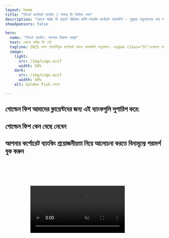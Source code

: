 ```yaml
---
layout: home
title: "ইউএই কর্পোরেট ব্যাংকিং | সাফল্য ফি ভিত্তিক সেবা"
description: "কোনো অগ্রিম ফি ছাড়াই প্রিমিয়াম মাল্টি-কারেন্সি কর্পোরেট অ্যাকাউন্ট - শুধুমাত্র অনুমোদনের পরে অর্থ প্রদান করুন। 98% সাফল্যের হার সহ সম্পূর্ণ আবেদন ব্যবস্থাপনা। গ্যারান্টিযুক্ত অ্যাকাউন্ট খোলা।"
showSponsors: false

hero:
  name: "ইউএই ব্যাংকিং: আপনার নিরাপদ আশ্রয়"
  text: কোনো অগ্রিম ফি নেই
  tagline: 2025 সালে গ্যারান্টিযুক্ত কর্পোরেট ব্যাংক অ্যাকাউন্ট অনুমোদন। <span class="hl">কোনো অগ্রিম ফি নেই</span> - শুধুমাত্র অনুমোদনের পরে অর্থ প্রদান করুন। 90% সাফল্যের হার।
  image:
    light:
      src: /img/Logo.avif
      width: 50%
    dark:
      src: /img/Logo.avif
      width: 50%
    alt: Golden Fish লোগো

---
```


<FeatureCards :features="[
  {
    title: 'গ্যারান্টিযুক্ত অ্যাকাউন্ট অনুমোদন',
    bullet: '✓',
    items: [
      'প্রথম অ্যাকাউন্টের জন্য **দুই মাসের গ্যারান্টি**',
      'দ্বিতীয় অ্যাকাউন্টের জন্য তিন মাসের গ্যারান্টি',
      'মানসম্পন্ন ব্যবসায়িক পরিকল্পনা প্রস্তুতি',
      'বিস্তৃত সতর্কতা সমর্থন',
      'ব্যাংকের সাথে সরাসরি যোগাযোগের কৌশল',
      'সম্পূর্ণ ব্যাংকিং প্যাকেজ সেটআপ'
    ],
    linkText: 'Read More',
    link: '../../corporate-banking-services/guaranteed-account-approvals',
    icon: {
      light: '/video/iStock-2186765808.mp4',
      dark: '/video/iStock-2166377244.mp4',
      alt: 'ব্যাংকিং প্রয়োজনীয়তা',
    }
  },
]" />

<FeatureCards :features="[
  {
    title: 'উচ্চ-ঝুঁকিপূর্ণ ব্যবসার জন্য ইউএই ব্যাংক অ্যাকাউন্ট',
    items: [
      'বর্ধিত সতর্কতা মূল্যায়নে (EDD) বিশেষজ্ঞ নির্দেশনা',
      'লেনদেন পর্যবেক্ষণ এবং ঝুঁকি ব্যবস্থাপনা',
      'কমপ্লায়েন্স নীতি ও পদ্ধতি সেটআপ',
      'ব্যাংক সম্পর্ক ব্যবস্থাপনা',
      'নিয়মিত কমপ্লায়েন্স আপডেট এবং অডিট',
      'অ্যাকাউন্ট নিরাপত্তার জন্য জরুরি পরিকল্পনা'
    ],
    linkText: 'Read More',
    link: '../../corporate-banking-services/UAE-Bank-Accounts-for-High-Risk-Business',
    icon: {
      light: '/img/iStock-1333000394.avif',
      dark: '/img/iStock-584576538.avif',
      alt: 'ব্যাংকিং সেবা',
    }
  },
  {
    title: 'কমপ্লায়েন্ট থাকুন: আপনার ইউএই ব্যবসা সুরক্ষিত করুন',
    items: [
      'সম্ভাব্য ঝুঁকি চিহ্নিত করতে নিয়মিত কমপ্লায়েন্স অডিট',
      'সরকারি অনুমোদনের জন্য সম্পূর্ণ PRO সেবা',
      'লাইসেন্স নবায়ন ব্যবস্থাপনা এবং সতর্কতা',
      'ব্যাংকিং পরামর্শ এবং অ্যাকাউন্ট রক্ষণাবেক্ষণ',
      'VAT এবং ESR কমপ্লায়েন্স সমর্থন',
      'কর্মচারী ভিসা এবং শ্রম আইন কমপ্লায়েন্স',
      'নিয়ন্ত্রক আপডেট সম্পর্কে প্রশিক্ষণ কর্মশালা'
    ],
    linkText: 'Read More',
    link: '../../company-registration/Protect-Your-Business',
    icon: {
      light: '/img/iStock-1382278859.jpg',
      dark: '/img/iStock-1867623684.jpg',
      alt: 'ব্যাংকিং সেবা',
    }
  },
  {
    title: 'ইউএই কর্পোরেট ব্যাংকিং সুবিধা',
    items: [
      'মুডিস **Aa2** রেটিং সহ শক্তিশালী ব্যাংকিং ব্যবস্থা',
      '**1980 সাল থেকে স্থির USD বিনিময় হার**',
      'মূলধন স্থানান্তরে কোনো বিধিনিষেধ নেই',
      'US$184 বিলিয়নের বেশি বৈদেশিক মুদ্রার রিজার্ভ',
      'রাজনৈতিক ও অর্থনৈতিক স্থিতিশীলতা',
      'সরকার-সমর্থিত ব্যাংকিং ব্যবস্থা',
      'বিশ্বমানের ডিজিটাল ব্যাংকিং'
    ],
    linkText: 'Read More',
    link: '../../company-registration/banking',
    icon: {
      light: '/img/iStock-1032707788.jpg',
      dark: '/img/iStock-1152367067.avif',
      alt: 'ব্যাংকিং প্রক্রিয়া',
    }
  }
]" />

## গোল্ডেন ফিশ আমাদের ক্লায়েন্টদের জন্য এই ব্যাংকগুলি সুপারিশ করে:

<!--@include: /../../include/recommended-banks.md-->

## গোল্ডেন ফিশ কেন বেছে নেবেন

<BenefitsList :features="[
  {
    icon: '🏆',
    title: 'উচ্চ-ঝুঁকি বিশেষজ্ঞতা',
    text: 'উচ্চ-ঝুঁকিপূর্ণ এলাকার জটিল কেসগুলিতে বিশেষজ্ঞ। enhanced due diligence (EDD) প্রয়োজনীয়তার গভীর বোঝাপড়া।'
  },
  {
    icon: '💰',
    title: 'সাফল্য-ভিত্তিক ফি',
    text: 'প্রাথমিক কোনো ফি নেই - **শুধুমাত্র অনুমোদনের পরে অর্থ প্রদান করুন।** ভিসার ক্ষেত্রে ৯৮% এবং ব্যাংক অ্যাকাউন্টের ক্ষেত্রে ৯০% সাফল্যের হার।'
  },
  {
    icon: '🏦',
    title: 'ব্যাংক সম্পর্ক',
    text: 'UAE-এর প্রধান ব্যাংকগুলির সাথে শক্তিশালী অংশীদারিত্ব। অনুমোদনের সম্ভাবনা বাড়াতে একাধিক ব্যাংকিং বিকল্প।'
  },
  {
    icon: '📊',
    title: 'সম্পূর্ণ কমপ্লায়েন্স সহায়তা',
    text: 'ESR রিপোর্ট, UBO ফাইলিং এবং নিয়ন্ত্রক প্রয়োজনীয়তার মাধ্যমে বিশেষজ্ঞ নির্দেশনা। নিয়মিত কমপ্লায়েন্স আপডেট।'
  },
  {
    icon: '📝',
    title: 'ডকুমেন্টেশন এক্সেলেন্স',
    text: 'ব্যবসায়িক পরিকল্পনা এবং কমপ্লায়েন্স নীতি সহ সমস্ত প্রয়োজনীয় নথির পেশাদার প্রস্তুতি।'
  },
  {
    icon: '🤝',
    title: 'দীর্ঘমেয়াদী অংশীদারিত্ব',
    text: 'সেটআপের পরে ব্যাংকিং অপারেশন, হিসাবরক্ষণ, কর এবং কমপ্লায়েন্স প্রয়োজনীয়তায় **নিরন্তর সহায়তা**।'
  }
]" />

## আপনার কর্পোরেট ব্যাংকিং প্রয়োজনীয়তা নিয়ে আলোচনা করতে বিনামূল্যে পরামর্শ বুক করুন

<video  autoplay muted playsinline style="padding: 80px" >
  <source src="/video/iStock-2185918790.mp4" type="video/mp4">
</video>

<ContactFormModal formName="Banking [offer]" buttonText="বিনামূল্যে পরামর্শ পান" :services="[
 '🏢 UAE রেসিডেন্ট কর্পোরেট অ্যাকাউন্ট',
 '🌐 নন-UAE রেসিডেন্ট কর্পোরেট অ্যাকাউন্ট (লো রিস্ক)',
 '⚠️ নন-UAE রেসিডেন্ট কর্পোরেট অ্যাকাউন্ট (হাই রিস্ক)',
 '👤 ব্যক্তিগত ব্যাংক অ্যাকাউন্ট']"/>